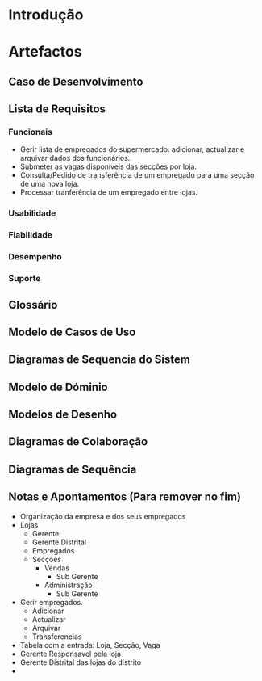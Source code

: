 # Introdução

# Artefactos

## Caso de Desenvolvimento

## Lista de Requisitos

### Funcionais

- Gerir lista de empregados do supermercado: adicionar, actualizar e arquivar dados dos funcionários.
- Submeter as vagas disponíveis das secções por loja.
- Consulta/Pedido de transferência de um empregado para uma secção de uma nova loja.
- Processar tranferência de um empregado entre lojas.

### Usabilidade

### Fiabilidade

### Desempenho

### Suporte

## Glossário

## Modelo de Casos de Uso

## Diagramas de Sequencia do Sistem

## Modelo de Dóminio

## Modelos de Desenho

## Diagramas de Colaboração

## Diagramas de Sequência


## Notas e Apontamentos (Para remover no fim)

- Organização da empresa e dos seus empregados
- Lojas
  - Gerente
  - Gerente Distrital
  - Empregados
  - Secções
    - Vendas
      - Sub Gerente
    - Administração
      - Sub Gerente
- Gerir empregados. 
  - Adicionar
  - Actualizar
  - Arquivar
  - Transferencias
- Tabela com a entrada: Loja, Secção, Vaga
- Gerente Responsavel pela loja
- Gerente Distrital das lojas do distrito
- ​